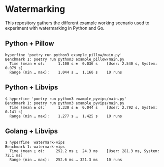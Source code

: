 # Watermarking

This repository gathers the different example working scenario used to experiment
with watermarking in Python and Go.

## Python + Pillow

```console
hyperfine 'poetry run python3 example_pillow/main.py'
Benchmark 1: poetry run python3 example_pillow/main.py
  Time (mean ± σ):      1.100 s ±  0.036 s    [User: 2.540 s, System: 0.079 s]
  Range (min … max):    1.044 s …  1.160 s    10 runs
``` 

## Python + Libvips

```console
$ hyperfine 'poetry run python3 example_pyvips/main.py'
Benchmark 1: poetry run python3 example_pyvips/main.py
  Time (mean ± σ):      1.330 s ±  0.044 s    [User: 2.792 s, System: 0.141 s]
  Range (min … max):    1.277 s …  1.425 s    10 runs
```

## Golang + Libvips

```console
$ hyperfine  watermark-vips
Benchmark 1: watermark-vips
  Time (mean ± σ):     292.2 ms ±  24.3 ms    [User: 281.3 ms, System: 72.1 ms]
  Range (min … max):   252.6 ms … 321.3 ms    10 runs
```
